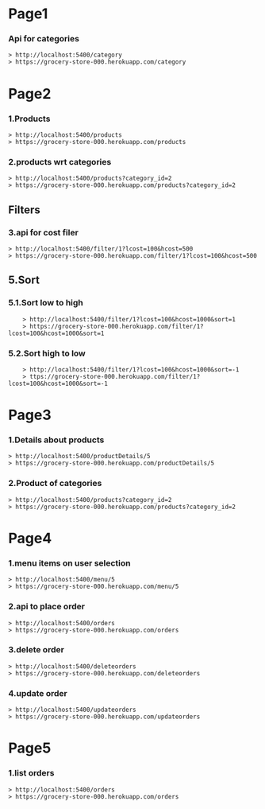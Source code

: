 # Page1 
### Api for categories 
    > http://localhost:5400/category
    > https://grocery-store-000.herokuapp.com/category

# Page2 
### 1.Products 
    > http://localhost:5400/products
    > https://grocery-store-000.herokuapp.com/products
### 2.products wrt categories
    > http://localhost:5400/products?category_id=2
    > https://grocery-store-000.herokuapp.com/products?category_id=2
## Filters
### 3.api for cost filer 
    > http://localhost:5400/filter/1?lcost=100&hcost=500
    > https://grocery-store-000.herokuapp.com/filter/1?lcost=100&hcost=500
    
## 5.Sort 
### 5.1.Sort low to high 
        > http://localhost:5400/filter/1?lcost=100&hcost=1000&sort=1
        > https://grocery-store-000.herokuapp.com/filter/1?lcost=100&hcost=1000&sort=1
### 5.2.Sort high to low 
        > http://localhost:5400/filter/1?lcost=100&hcost=1000&sort=-1
        > ttps://grocery-store-000.herokuapp.com/filter/1?lcost=100&hcost=1000&sort=-1

# Page3

 ### 1.Details about products 
    > http://localhost:5400/productDetails/5
    > https://grocery-store-000.herokuapp.com/productDetails/5
 ### 2.Product of categories 
    > http://localhost:5400/products?category_id=2
    > https://grocery-store-000.herokuapp.com/products?category_id=2

# Page4 

###  1.menu items on user selection 
    > http://localhost:5400/menu/5
    > https://grocery-store-000.herokuapp.com/menu/5
### 2.api to place order 
    > http://localhost:5400/orders
    > https://grocery-store-000.herokuapp.com/orders
### 3.delete order 
    > http://localhost:5400/deleteorders
    > https://grocery-store-000.herokuapp.com/deleteorders
### 4.update order 
    > http://localhost:5400/updateorders
    > https://grocery-store-000.herokuapp.com/updateorders

# Page5

### 1.list orders
    > http://localhost:5400/orders
    > https://grocery-store-000.herokuapp.com/orders
